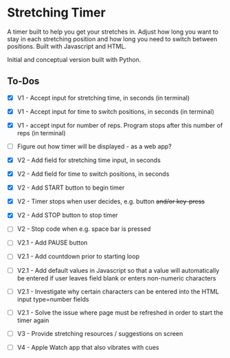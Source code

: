 # Stretching Timer

A timer built to help you get your stretches in. Adjust how long you want to stay in each stretching position and how long you need to switch between positions. Built with Javascript and HTML. 

Initial and conceptual version built with Python. 

## To-Dos 

- [X] V1 - Accept input for stretching time, in seconds (in terminal)
- [X] V1 - Accept input for time to switch positions, in seconds (in terminal)
- [X] V1 - accept input for number of reps. Program stops after this number of reps (in terminal)
- [ ] Figure out how timer will be displayed - as a web app?
- [X] V2 - Add field for stretching time input, in seconds
- [X] V2 - Add field for time to switch positions, in seconds
- [X] V2 - Add START button to begin timer
- [X] V2 - Timer stops when user decides, e.g. button ~~and/or key-press~~
- [X] V2 - Add STOP button to stop timer
- [ ] V2 - Stop code when e.g. space bar is pressed
- [ ] V2.1 - Add PAUSE button
- [ ] V2.1 - Add countdown prior to starting loop
- [ ] V2.1 - Add default values in Javascript so that a value will automatically be entered if user leaves field blank or enters non-numeric characters
- [ ] V2.1 - Investigate why certain characters can be entered into the HTML input type=number fields
- [ ] V2.1 - Solve the issue where page must be refreshed in order to start the timer again
- [ ] V3 - Provide stretching resources / suggestions on screen
- [ ] V4 - Apple Watch app that also vibrates with cues

